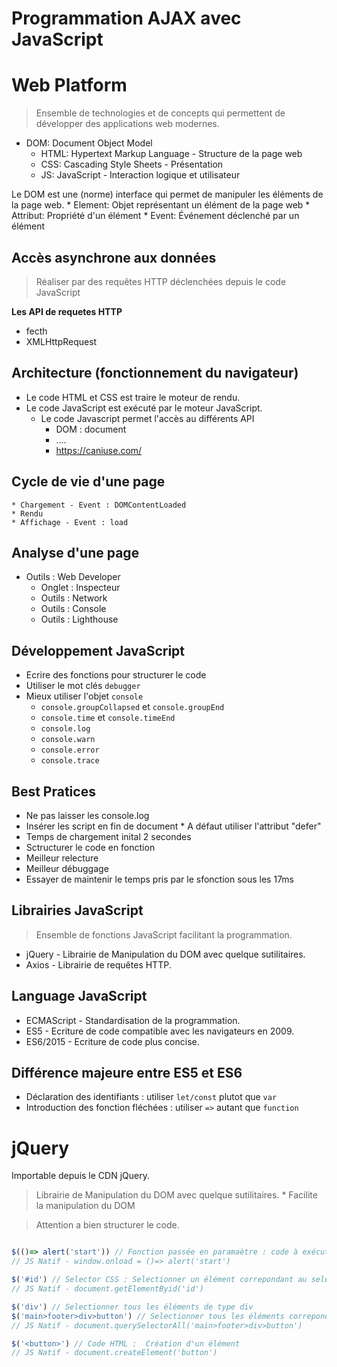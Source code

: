 # Programmation AJAX avec JavaScript

# Web Platform

> Ensemble de technologies et de concepts qui permettent de développer des applications web modernes.

* DOM: Document Object Model
    * HTML: Hypertext Markup Language - Structure de la page web
    * CSS: Cascading Style Sheets - Présentation
    * JS: JavaScript - Interaction logique et utilisateur

Le DOM est une (norme) interface qui permet de manipuler les éléments de la page web.
    * Element: Objet représentant un élément de la page web
    * Attribut: Propriété d'un élément
    * Event: Événement déclenché par un élément
    
## Accès asynchrone aux données

> Réaliser par des requêtes HTTP déclenchées depuis le code JavaScript

**Les API de requetes HTTP**

* fecth
* XMLHttpRequest

## Architecture (fonctionnement du navigateur)

*   Le code HTML et CSS est traire le moteur de rendu.
*   Le code JavaScript est exécuté par le moteur JavaScript.
    * Le code Javascript permet l'accès au différents API
        * DOM : document
        * ....
        * https://caniuse.com/

## Cycle de vie  d'une page

    * Chargement - Event : DOMContentLoaded
    * Rendu
    * Affichage - Event : load

## Analyse d'une page

* Outils : Web Developer
    * Onglet : Inspecteur
    * Outils : Network
    * Outils : Console
    * Outils : Lighthouse

## Développement  JavaScript

* Ecrire des fonctions pour structurer le code
* Utiliser le mot clés `debugger`
* Mieux utiliser l'objet `console`
    * `console.groupCollapsed` et `console.groupEnd`
    * `console.time` et `console.timeEnd`
    * `console.log`
    * `console.warn`
    * `console.error`
    * `console.trace`

## Best  Pratices

* Ne pas laisser les console.log
* Insérer les script en fin de document
        * A défaut utiliser l'attribut "defer"
* Temps de chargement inital 2 secondes
* Sctructurer le code en fonction
* Meilleur relecture
* Meilleur débuggage
* Essayer de maintenir le temps pris par le sfonction sous les 17ms


## Librairies JavaScript

> Ensemble de fonctions JavaScript facilitant la programmation.

* jQuery - Librairie de Manipulation du DOM avec quelque sutilitaires.
* Axios - Librairie de requêtes HTTP.

## Language JavaScript

* ECMAScript - Standardisation de la programmation.
* ES5 - Ecriture de code compatible avec les navigateurs en 2009.
* ES6/2015 - Ecriture de code plus concise.

## Différence majeure entre ES5 et ES6

* Déclaration des identifiants : utiliser `let/const` plutot que `var`
* Introduction des fonction fléchées : utiliser `=>` autant que `function`


# jQuery

Importable depuis le CDN jQuery.

> Librairie de Manipulation du DOM avec quelque sutilitaires.
    * Facilite la manipulation du DOM

> Attention a bien structurer le code.

```js

$(()=> alert('start')) // Fonction passée en paramaètre : code à exécuter au chargement de la page
// JS Natif - window.onload = ()=> alert('start')

$('#id') // Selector CSS : Selectionner un élément correpondant au selecteur
// JS Natif - document.getElementByid('id')

$('div') // Selectionner tous les éléments de type div
$('main>footer>div>button') // Selectionner tous les éléments correpondant au selecteur
// JS Natif - document.querySelectorAll('main>footer>div>button')

$('<button>') // Code HTML :  Création d'un élément
// JS Natif - document.createElement('button')

```

```